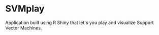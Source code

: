 # SVMplay
Application built using R Shiny that let's you play and visualize Support Vector Machines.
